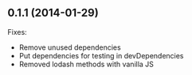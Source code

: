 ## 0.1.1 (2014-01-29)

Fixes:

- Remove unused dependencies
- Put dependencies for testing in devDependencies
- Removed lodash methods with vanilla JS
